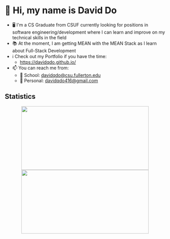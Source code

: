 # 👋 Hi, my name is David Do
- 🖥️ I'm a CS Graduate from CSUF currently looking for positions in software engineering/development where I can learn and improve on my technical skills in the field
- 📚 At the moment, I am getting MEAN with the MEAN Stack as I learn about Full-Stack Development
- ℹ️ Check out my Portfolio if you have the time:  
  -  https://davidqdo.github.io/
- 📫 You can reach me from:  
   - 🏫 School: davidqdo@csu.fullerton.edu  
   - 🧑 Personal: davidqdo416@gmail.com  

## Statistics
<p align="center">
<img width="400" height="200" src="https://github-readme-stats.vercel.app/api/top-langs/?username=davidqdo&theme=chartreuse-dark&layout=compact" />
<img width="400" height="200" src="https://github-readme-stats.vercel.app/api?username=davidqdo&theme=chartreuse-dark" />
</p>
